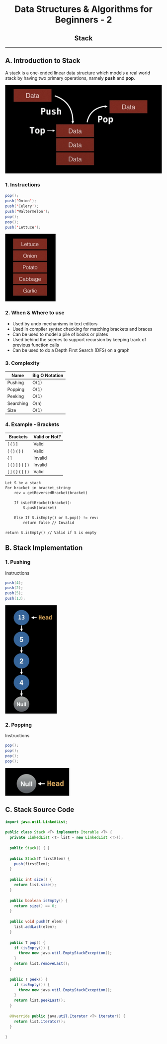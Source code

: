 <center> 
<h1>Data Structures & Algorithms for Beginners - 2</h1> 
<h2>Stack</h2>
</center>

---

## A. Introduction to Stack

A stack is a one-ended linear data structure which models a real world stack by having two primary operations, namely **push** and **pop**.

<img src="./img/image-20220519142219909.png" alt="image-20220519142219909" style="zoom:67%;" />

### 1. Instructions

```java
pop();
push('Onion');
push('Celery');
push('Waltermelon');
pop();
pop();
push('Lettuce');
```

<img src="./img/image-20220519142602546.png" alt="image-20220519142602546" style="zoom:50%;" />



### 2. When & Where to use

- Used by undo mechanisms in text editors
- Used in compiler syntax checking for matching brackets and braces
- Can be used to model a pile of books or plates
- Used behind the scenes to support recursion by keeping track of previous function calls
- Can be used to do a Depth First Search (DFS) on a graph



### 3. Complexity

| Name      | Big O Notation |
| --------- | -------------- |
| Pushing   | O(1)           |
| Popping   | O(1)           |
| Peeking   | O(1)           |
| Searching | O(n)           |
| Size      | O(1)           |



### 4. Example - Brackets

| Brackets        | Valid or Not? |
| --------------- | ------------- |
| [ { } ]         | Valid         |
| ( ( ) ( ) )     | Valid         |
| { ]             | Invalid       |
| [ ( ) ] ) ) ( ) | Invalid       |
| [ ] { } ( { } ) | Valid         |



```
Let S be a stack
For bracket in bracket_string:
	rev = getReversedBracket(bracket)
	
	If isLeftBracket(bracket):
		S.push(bracket)
	
	Else If S.isEmpty() or S.pop() != rev:
		return false // Invalid
		
return S.isEmpty() // Valid if S is empty
```



## B. Stack Implementation

### 1. Pushing

Instructions

```java
push(4);
push(2);
push(5);
push(13);
```

<img src="./img/image-20220519193353686.png" alt="image-20220519193353686" style="zoom:40%;" />



### 2. Popping

Instructions

```java
pop();
pop();
pop();
pop();
```

<img src="./img/image-20220519193535200.png" alt="image-20220519193535200" style="zoom:50%;" />



## C. Stack Source Code

```java
import java.util.LinkedList;

public class Stack <T> implements Iterable <T> {
  private LinkedList <T> list = new LinkedList <T>();
  
  public Stack() { }
  
  public Stack(T firstElem) {
    push(firstElem);
  }
  
  public int size() {
    return list.size();
  }
  
  public boolean isEmpty() {
    return size() == 0;
  }
  
  public void push(T elem) {
    list.addLast(elem);
  }
  
  public T pop() {
    if (isEmpty()) {
      throw new java.util.EmptyStackException();
    }
    return list.removeLast();
  }
  
  public T peek() {
    if (isEmpty()) {
      throw new java.util.EmptyStackException();
    }
    return list.peekLast();
  }
  
  @Override public java.util.Iterator <T> iterator() {
    return list.iterator();
  }
  
}
```





